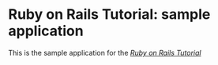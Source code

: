 # Ruby on Rails Tutorial: sample application

This is the sample application for the [*Ruby on Rails Tutorial*](https://railstutorial.org)